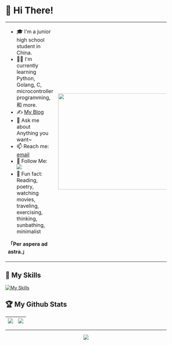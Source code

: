 # 👋 Hi There!

<table>
<tr>
<td valign="top"  width="50%">

- 🎓 I'm a junior high school student in China.
- 👨‍💻 I'm currently learning Python, Golang, C, microcontroller programming, 和 more.
- ✍️ [My Blog](https://xshaw.top)
- 💬 Ask me about Anything you want~
- 📫 Reach me: [email](mailto:xshaw201@gmail.com)
- 👏 Follow Me: [![](https://img.shields.io/github/followers/JackShaw201?label=follow%20me&style=social)](https://github.com/JackShaw201/)
- 🎣 Fun fact: Reading, poetry, watching movies, traveling, exercising, thinking, sunbathing, minimalist

**「Per aspera ad astra.」**
</td>
<td valign="center"  width="100%" height="100%">
<img src="https://github.com/anzhihe/anzhihe/blob/main/.github/workflows/Le%20Petit%20Prince.gif" width="500" height="300">
</td>
</tr>
</table>

## 🧰 My Skills
[![My Skills](https://skillicons.dev/icons?i=arch,arduino,c,cloudflare,css,git,github,gmail,go,html,js,md,nodejs,npm,powershell,py,vscode,vue,windows)](https://skillicons.dev)

## 🏆 My Github Stats

|![](https://github-readme-stats.vercel.app/api?username=JackShaw201)|![](https://github-readme-stats.vercel.app/api/top-langs/?username=JackShaw201&layout=compact&hide_border=true&langs_count=10)|
|-|-|

---

<div align="center">

![](https://count.getloli.com/get/@:JackShaw201?theme=gelbooru)

</div>
